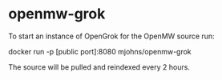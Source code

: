 # openmw-grok

To start an instance of OpenGrok for the OpenMW source run:

docker run -p [public port]:8080 mjohns/openmw-grok

The source will be pulled and reindexed every 2 hours.
